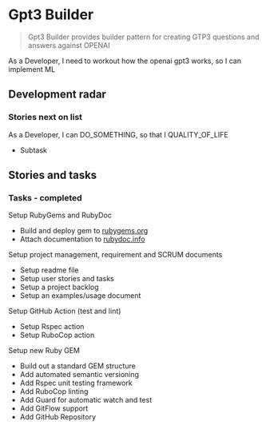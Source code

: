 # Gpt3 Builder

> Gpt3 Builder provides builder pattern for creating GTP3 questions and answers against OPENAI

As a Developer, I need to workout how the openai gpt3 works, so I can implement ML

## Development radar

### Stories next on list

As a Developer, I can DO_SOMETHING, so that I QUALITY_OF_LIFE

- Subtask

## Stories and tasks

### Tasks - completed

Setup RubyGems and RubyDoc

- Build and deploy gem to [rubygems.org](https://rubygems.org/gems/gpt3-builder)
- Attach documentation to [rubydoc.info](https://rubydoc.info/github/to-do-/gpt3-builder/master)

Setup project management, requirement and SCRUM documents

- Setup readme file
- Setup user stories and tasks
- Setup a project backlog
- Setup an examples/usage document

Setup GitHub Action (test and lint)

- Setup Rspec action
- Setup RuboCop action

Setup new Ruby GEM

- Build out a standard GEM structure
- Add automated semantic versioning
- Add Rspec unit testing framework
- Add RuboCop linting
- Add Guard for automatic watch and test
- Add GitFlow support
- Add GitHub Repository
